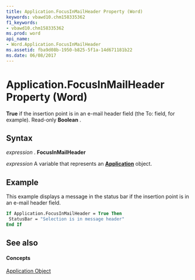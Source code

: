 ```yaml
---
title: Application.FocusInMailHeader Property (Word)
keywords: vbawd10.chm158335362
f1_keywords:
- vbawd10.chm158335362
ms.prod: word
api_name:
- Word.Application.FocusInMailHeader
ms.assetid: fba9d08b-1950-b825-5f1a-14d671181b22
ms.date: 06/08/2017
---
```



# Application.FocusInMailHeader Property (Word)

 **True** if the insertion point is in an e-mail header field (the To: field, for example). Read-only **Boolean** .


## Syntax

 _expression_ . **FocusInMailHeader**

 _expression_ A variable that represents an **[Application](Word.Application.md)** object.


## Example

This example displays a message in the status bar if the insertion point is in an e-mail header field.


```vb
If Application.FocusInMailHeader = True Then 
 StatusBar = "Selection is in message header" 
End If
```


## See also


#### Concepts


[Application Object](Word.Application.md)

